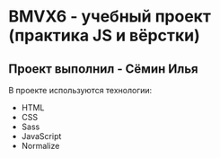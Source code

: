 # BMVX6 - учебный проект (практика JS и вёрстки)
## Проект выполнил - Сёмин Илья

  В проекте используются технологии:
  - HTML
  - CSS
  - Sass
  - JavaScript
  - Normalize
